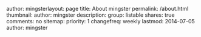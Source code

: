 author: mingsterlayout: page
title: About mingster
permalink: /about.html
thumbnail:
author: mingster
description:
group: listable
shares: true
comments: no
sitemap:
  priority: 1
  changefreq: weekly
  lastmod: 2014-07-05
author: mingster